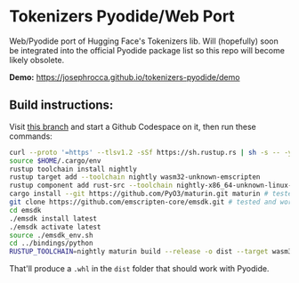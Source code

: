# Tokenizers Pyodide/Web Port
Web/Pyodide port of Hugging Face's Tokenizers lib. Will (hopefully) soon be integrated into the official Pyodide package list so this repo will become likely obsolete.

**Demo:** https://josephrocca.github.io/tokenizers-pyodide/demo

## Build instructions:
Visit [this branch](https://github.com/josephrocca/tokenizers/tree/pyodide) and start a Github Codespace on it, then run these commands:
```bash
curl --proto '=https' --tlsv1.2 -sSf https://sh.rustup.rs | sh -s -- -y
source $HOME/.cargo/env
rustup toolchain install nightly
rustup target add --toolchain nightly wasm32-unknown-emscripten
rustup component add rust-src --toolchain nightly-x86_64-unknown-linux-gnu
cargo install --git https://github.com/PyO3/maturin.git maturin # tested and working at commit hash 05169de
git clone https://github.com/emscripten-core/emsdk.git # tested and working at commit hash 517e02f
cd emsdk
./emsdk install latest
./emsdk activate latest
source ./emsdk_env.sh
cd ../bindings/python
RUSTUP_TOOLCHAIN=nightly maturin build --release -o dist --target wasm32-unknown-emscripten -i python3.10
```
That'll produce a `.whl` in the `dist` folder that should work with Pyodide.
